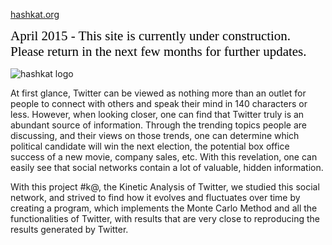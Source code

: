 [hashkat.org](http://hashkat.org)

<span style="color:black; font-family:Georgia; font-size:1.5em;">April 2015 - This site is currently under construction. Please return in the next few months for further updates. </span>

![hashkat logo](/img/Logo.png "#k@")

At first glance, Twitter can be viewed as nothing more than an outlet for people to connect with others and speak their mind in 140 characters or less. However, when looking closer, one can find that Twitter truly is an abundant source of information.
Through the trending topics people are discussing, and their views on those trends, one can determine which political candidate will win the next election, the potential box office success of a new movie, company sales, etc.
With this revelation, one can easily see that social networks contain a lot of valuable, hidden information.

With this project #k@, the Kinetic Analysis of Twitter, we studied this social network, and strived to find how it evolves and fluctuates over time by creating a program,
which implements the Monte Carlo Method and all the functionalities of Twitter,  with results that are very close to reproducing the results generated by Twitter.

